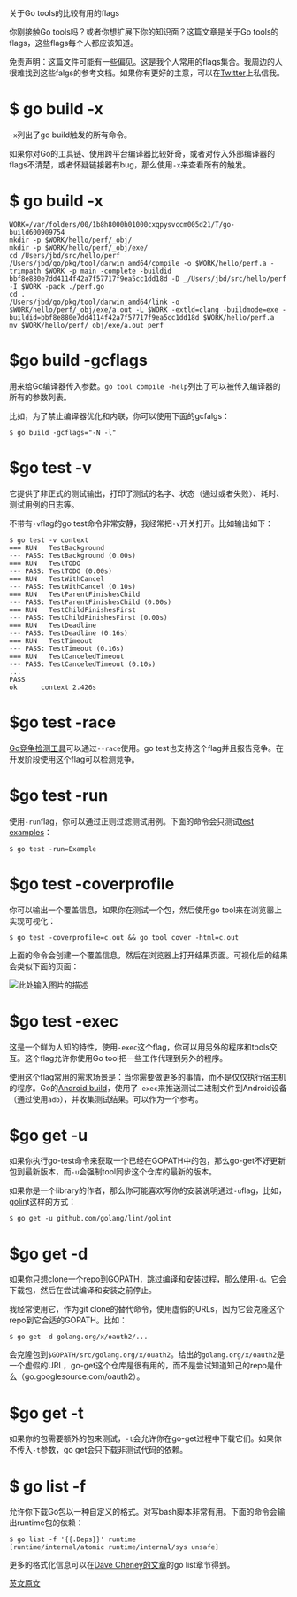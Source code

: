 关于Go tools的比较有用的flags

你刚接触Go tools吗？或者你想扩展下你的知识面？这篇文章是关于Go tools的flags，这些flags每个人都应该知道。

免责声明：这篇文件可能有一些偏见。这是我个人常用的flags集合。我周边的人很难找到这些falgs的参考文档。如果你有更好的主意，可以在[Twitter][1]上私信我。

# $ go build -x 


`-x`列出了go build触发的所有命令。

如果你对Go的工具链、使用跨平台编译器比较好奇，或者对传入外部编译器的flags不清楚，或者怀疑链接器有bug，那么使用`-x`来查看所有的触发。

# $ go build -x


```
WORK=/var/folders/00/1b8h8000h01000cxqpysvccm005d21/T/go-build600909754
mkdir -p $WORK/hello/perf/_obj/
mkdir -p $WORK/hello/perf/_obj/exe/
cd /Users/jbd/src/hello/perf
/Users/jbd/go/pkg/tool/darwin_amd64/compile -o $WORK/hello/perf.a -trimpath $WORK -p main -complete -buildid bbf8e880e7dd4114f42a7f57717f9ea5cc1dd18d -D _/Users/jbd/src/hello/perf -I $WORK -pack ./perf.go
cd .
/Users/jbd/go/pkg/tool/darwin_amd64/link -o $WORK/hello/perf/_obj/exe/a.out -L $WORK -extld=clang -buildmode=exe -buildid=bbf8e880e7dd4114f42a7f57717f9ea5cc1dd18d $WORK/hello/perf.a
mv $WORK/hello/perf/_obj/exe/a.out perf
```


# $go build -gcflags

用来给Go编译器传入参数。`go tool compile -help`列出了可以被传入编译器的所有的参数列表。

比如，为了禁止编译器优化和内联，你可以使用下面的gcfalgs：

```
$ go build -gcflags="-N -l"
```


# $go test -v 


它提供了非正式的测试输出，打印了测试的名字、状态（通过或者失败）、耗时、测试用例的日志等。

不带有`-v`flag的go test命令非常安静，我经常把`-v`开关打开。比如输出如下：

```
$ go test -v context
=== RUN   TestBackground
--- PASS: TestBackground (0.00s)
=== RUN   TestTODO
--- PASS: TestTODO (0.00s)
=== RUN   TestWithCancel
--- PASS: TestWithCancel (0.10s)
=== RUN   TestParentFinishesChild
--- PASS: TestParentFinishesChild (0.00s)
=== RUN   TestChildFinishesFirst
--- PASS: TestChildFinishesFirst (0.00s)
=== RUN   TestDeadline
--- PASS: TestDeadline (0.16s)
=== RUN   TestTimeout
--- PASS: TestTimeout (0.16s)
=== RUN   TestCanceledTimeout
--- PASS: TestCanceledTimeout (0.10s)
...
PASS
ok  	context	2.426s
```

# $go test -race

[Go竞争检测工具][2]可以通过`--race`使用。go test也支持这个flag并且报告竞争。在开发阶段使用这个flag可以检测竞争。


# $go test -run

使用`-run`flag，你可以通过正则过滤测试用例。下面的命令会只测试[test examples][3]：

```
$ go test -run=Example
```

# $go test -coverprofile

你可以输出一个覆盖信息，如果你在测试一个包，然后使用go tool来在浏览器上实现可视化：


```
$ go test -coverprofile=c.out && go tool cover -html=c.out
```
上面的命令会创建一个覆盖信息，然后在浏览器上打开结果页面。可视化后的结果会类似下面的页面：

![此处输入图片的描述][4]


# $go test -exec

这是一个鲜为人知的特性，使用`-exec`这个flag，你可以用另外的程序和tools交互。这个flag允许你使用Go tool把一些工作代理到另外的程序。

使用这个flag常用的需求场景是：当你需要做更多的事情，而不是仅仅执行宿主机的程序。Go的[Android build][5]，使用了`-exec`来推送测试二进制文件到Android设备（通过使用`adb`），并收集测试结果。可以作为一个参考。

# $go get -u

如果你执行go-test命令来获取一个已经在GOPATH中的包，那么go-get不好更新包到最新版本，而`-u`会强制tool同步这个仓库的最新的版本。

如果你是一个library的作者，那么你可能喜欢写你的安装说明通过`-u`flag，比如，[golin][6]t这样的方式：

```
$ go get -u github.com/golang/lint/golint
```

# $go get -d

如果你只想clone一个repo到GOPATH，跳过编译和安装过程，那么使用`-d`。它会下载包，然后在尝试编译和安装之前停止。

我经常使用它，作为git clone的替代命令，使用虚假的URLs，因为它会克隆这个repo到它合适的GOPATH。比如：

```
$ go get -d golang.org/x/oauth2/...
```

会克隆包到`$GOPATH/src/golang.org/x/ouath2`。给出的`golang.org/x/oauth2`是一个虚假的URL，go-get这个仓库是很有用的，而不是尝试知道知己的repo是什么（go.googlesource.com/oauth2）。

# $go get -t

如果你的包需要额外的包来测试，`-t`会允许你在go-get过程中下载它们。如果你不传入`-t`参数，go get会只下载非测试代码的依赖。

# $ go list -f 

允许你下载Go包以一种自定义的格式。对写bash脚本非常有用。下面的命令会输出runtime包的依赖：

```
$ go list -f '{{.Deps}}' runtime
[runtime/internal/atomic runtime/internal/sys unsafe]
```

更多的格式化信息可以在[Dave Cheney的文章][7]的go list章节得到。 

[英文原文][8]
  
  [1]: https://twitter.com/rakyll
  [2]: https://blog.golang.org/race-detector
  [3]: https://blog.golang.org/examples
  [4]: https://raw.githubusercontent.com/itfanr/articles-about-golang/master/2016-09/2016-09-27-1-1.png
  [5]: https://github.com/golang/go/blob/master/misc/android/go_android_exec.go
  [6]: https://github.com/golang/lint#installation
  [7]: http://dave.cheney.net/2014/09/14/go-list-your-swiss-army-knife
  [8]: http://golang.rakyll.org/go-tool-flags/

  